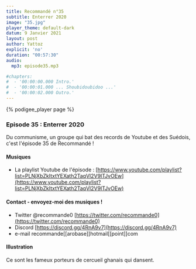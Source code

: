 ```yaml
---
title: Recommandé n°35
subtitle: Enterrer 2020
image: "35.jpg"
player_theme: default-dark
datum: 9 Janvier 2021
layout: post
author: Yattoz
explicit: 'no'
duration: "00:57:30"
audio:
  mp3: episode35.mp3

#chapters:
#  - '00:00:00.000 Intro.'
#  - '00:00:01.000 ... Shoubidoubidoo ...'
#  - '00:00:02.000 Outro.'
---
```


{% podigee_player page %}

### Episode 35 : Enterrer 2020


Du communisme, un groupe qui bat des records de Youtube et des Suédois, c'est l'épisode 35 de Recommandé !

#### Musiques

  * La playlist Youtube de l'épisode : [https://www.youtube.com/playlist?list=PLNjXbZkItxtYEXath2TaqVl2V9ITJvOEw](https://www.youtube.com/playlist?list=PLNjXbZkItxtYEXath2TaqVl2V9ITJvOEw)


#### Contact - envoyez-moi des musiques !

- Twitter @recommande0 [https://twitter.com/recommande0](https://twitter.com/recommande0)
- Discord [https://discord.gg/4RnA9v7](https://discord.gg/4RnA9v7)
- e-mail recommande[[arobase]]hotmail[[point]]com

#### Illustration

Ce sont les fameux porteurs de cercueil ghanais qui dansent.
